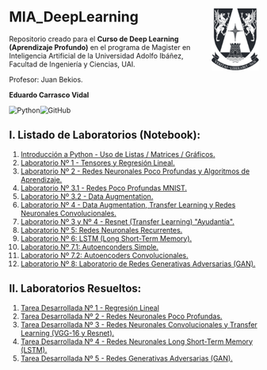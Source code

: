# MIA_DeepLearning <img src="Script/img/logo.png" align="right" width = "95px"/>
    
Repositorio creado para el **Curso de Deep Learning (Aprendizaje Profundo)** en el programa de Magister en Inteligencia Artificial de la Universidad Adolfo Ibáñez, Facultad de Ingeniería y Ciencias, UAI.

Profesor: Juan Bekios.

**Eduardo Carrasco Vidal**
 
![Python](https://img.shields.io/badge/python-%2314354C.svg)![GitHub](https://img.shields.io/badge/github-%23121011.svg)
## I. Listado de Laboratorios (Notebook):

1. [Introducción a Python - Uso de Listas / Matrices / Gráficos.](https://github.com/educarrascov/MIA_DeepLearning/blob/main/Script/1.3.%20Laboratorio01_IntroPython_alumno.ipynb)
2. [Laboratorio Nº 1 - Tensores y Regresión Lineal.](https://github.com/educarrascov/MIA_DeepLearning/blob/main/Script/1_regresion_lineal_profesor_uai-alumno.ipynb)
3. [Laboratorio Nº 2 - Redes Neuronales Poco Profundas y Algoritmos de Aprendizaje.](https://github.com/educarrascov/MIA_DeepLearning/blob/main/Script/RedesNeuronales.ipynb)
4. [Laboratorio Nº 3.1 - Redes Poco Profundas MNIST.](https://github.com/educarrascov/MIA_DeepLearning/blob/main/Script/3_redes_poco_profundas_MNIST.ipynb)
5. [Laboratorio Nº 3.2 - Data Augmentation.](https://github.com/educarrascov/MIA_DeepLearning/blob/main/Script/3.3.%20cnn_data_augmentation.ipynb)
6. [Laboratorio Nº 4 - Data Augmentation, Transfer Learning y Redes Neuronales Convolucionales.](https://github.com/educarrascov/MIA_DeepLearning/blob/main/Script/4_cnn_data_augmentation_est-f.ipynb)
7. [Laboratorio Nº 3 y Nº 4 - Resnet (Transfer Learning) "Ayudantía".](https://github.com/educarrascov/MIA_DeepLearning/blob/main/Script/4_Restnet-al.ipynb)
8. [Laboratorio Nº 5: Redes Neuronales Recurrentes.](https://github.com/educarrascov/MIA_DeepLearning/blob/main/Script/5_1Redes_recurrentes_Alumnos-02.ipynb)
9. [Laboratorio Nº 6: LSTM (Long Short-Term Memory).](https://github.com/educarrascov/MIA_DeepLearning/blob/main/Script/5_2_lstmlab_alumnos-entrega.ipynb)
10. [Laboratorio Nº 7.1: Autoenconders Simple.](https://github.com/educarrascov/MIA_DeepLearning/blob/main/Script/6.2.%20AUTOENCODERSimple.ipynb)
11. [Laboratorio Nº 7.2: Autoencoders Convolucionales.](https://github.com/educarrascov/MIA_DeepLearning/blob/main/Script/6.1.%20AUTOENCODERConvolucional.ipynb)
12. [Laboratorio Nº 8: Laboratorio de Redes Generativas Adversarias (GAN).](https://github.com/educarrascov/MIA_DeepLearning/blob/main/Script/6.3.%20GAN_class.ipynb)

## II. Laboratorios Resueltos:

1. [Tarea Desarrollada Nº 1 - Regresión Lineal](https://github.com/educarrascov/MIA_DeepLearning/blob/main/Script/Tarea%20n1%20ecarrascov.ipynb)
2. [Tarea Desarrollada Nº 2 - Redes Neuronales Poco Profundas.](https://github.com/educarrascov/MIA_DeepLearning/blob/main/Script/Tarea%20n2%20ecarrascov.ipynb)
3. [Tarea Desarrollada Nº 3 - Redes Neuronales Convolucionales y Transfer Learning (VGG-16 y Resnet).](https://github.com/educarrascov/MIA_DeepLearning/blob/main/Script/Tarea%20n3%20ecarrascov.ipynb)
4. [Tarea Desarrollada Nº 4 - Redes Neuronales Long Short-Term Memory (LSTM).](https://github.com/educarrascov/MIA_DeepLearning/blob/main/Script/Tarea%20n4.2%20ecarrascov.ipynb)
5. [Tarea Desarrollada Nº 5 - Redes Generativas Adversarias (GAN).](https://github.com/educarrascov/MIA_DeepLearning/blob/main/Script/Tarea%20n5%20ecarrascov.ipynb)
